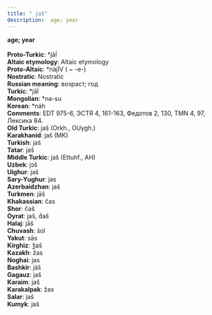 ```yaml
---
title: " jaš"
description:  age; year
---
```

<strong> age; year</strong><br><br>
<strong>Proto-Turkic</strong>:  *jāĺ<br>
<strong>Altaic etymology</strong>:  Altaic etymology<br>
<strong> Proto-Altaic</strong>:  *nàjĺV ( ~ -e-)<br>
<strong>Nostratic</strong>:  Nostratic<br>
<strong>Russian meaning</strong>:  возраст; год<br>
<strong>Turkic</strong>:  *jāĺ<br>
<strong>Mongolian</strong>:  *na-su<br>
<strong>Korean</strong>:  *náh<br>
<strong>Comments</strong>:  EDT 975-6, ЭСТЯ 4, 161-163, Федотов 2, 130, TMN 4, 97, Лексика 84.<br>
<strong>Old Turkic</strong>:  jaš (Orkh., OUygh.)<br>
<strong>Karakhanid</strong>:  jaš (MK)<br>
<strong>Turkish</strong>:  jaš<br>
<strong>Tatar</strong>:  jaš<br>
<strong>Middle Turkic</strong>:  jaš (Ettuhf., AH)<br>
<strong>Uzbek</strong>:  jɔš<br>
<strong>Uighur</strong>:  jaš<br>
<strong>Sary-Yughur</strong>:  jas<br>
<strong>Azerbaidzhan</strong>:  jaš<br>
<strong>Turkmen</strong>:  jāš<br>
<strong>Khakassian</strong>:  čas<br>
<strong>Shor</strong>:  čaš<br>
<strong>Oyrat</strong>:  jaš, d́aš<br>
<strong>Halaj</strong>:  jāš<br>
<strong>Chuvash</strong>:  śol<br>
<strong>Yakut</strong>:  sās<br>
<strong>Kirghiz</strong>:  ǯaš<br>
<strong>Kazakh</strong>:  žas<br>
<strong>Noghai</strong>:  jas<br>
<strong>Bashkir</strong>:  jäš<br>
<strong>Gagauz</strong>:  jaš<br>
<strong>Karaim</strong>:  jaš<br>
<strong>Karakalpak</strong>:  žas<br>
<strong>Salar</strong>:  jaš<br>
<strong>Kumyk</strong>:  jaš<br>


